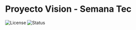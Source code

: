 # Proyecto Vision - Semana Tec

![License](https://img.shields.io/badge/license-MIT-blue.svg)
![Status](https://img.shields.io/badge/status-active-brightgreen.svg)

